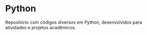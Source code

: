 # Python
Repositório com códigos diversos em Python, desenvolvidos para atividades e projetos acadêmicos.
